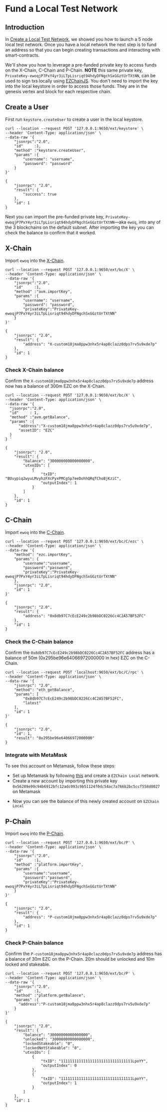 # Fund a Local Test Network

## Introduction

In [Create a Local Test Network](create-a-local-test-network.md), we showed you how to launch a 5 node local test network. Once you have a local network the next step is to fund an address so that you can begin creating transactions and interacting with smart-contracts.

We'll show you how to leverage a pre-funded private key to access funds on the X-Chain, C-Chain and P-Chain. **NOTE** this same private key, `PrivateKey-ewoqjP7PxY4yr3iLTpLisriqt94hdyDFNgchSxGGztUrTXtNN`, can be used to sign txs locally using [EZChainJS](../../tools/ezchainjs/README.md). You don't need to import the key into the local keystore in order to access those funds. They are in the genesis vertex and block for each respective chain.

## Create a User

First run `keystore.createUser` to create a user in the local keystore.

```text
curl --location --request POST '127.0.0.1:9650/ext/keystore' \
--header 'Content-Type: application/json' \
--data-raw '{
    "jsonrpc":"2.0",
    "id"     :1,
    "method" :"keystore.createUser",
    "params" :{
        "username": "username",
        "password": "password"
    }
}'

{
    "jsonrpc": "2.0",
    "result": {
        "success": true
    },
    "id": 1
}
```

Next you can import the pre-funded private key, `PrivateKey-ewoqjP7PxY4yr3iLTpLisriqt94hdyDFNgchSxGGztUrTXtNN`—aka `ewoq`, into any of the 3 blockchains on the default subnet. After importing the key you can check the balance to confirm that it worked.

## X-Chain

Import `ewoq` into the [X-Chain](../../ezcgo-apis/x-chain.mdx).

```text
curl --location --request POST '127.0.0.1:9650/ext/bc/X' \
--header 'Content-Type: application/json' \
--data-raw '{
    "jsonrpc":"2.0",
    "id"     :1,
    "method" :"avm.importKey",
    "params" :{
        "username": "username",
        "password": "password",
        "privateKey":"PrivateKey-ewoqjP7PxY4yr3iLTpLisriqt94hdyDFNgchSxGGztUrTXtNN"
    }
}'

{
    "jsonrpc": "2.0",
    "result": {
        "address": "X-custom18jma8ppw3nhx5r4ap8clazz0dps7rv5u9xde7p"
    },
    "id": 1
}
```

### Check X-Chain balance

Confirm the `X-custom18jma8ppw3nhx5r4ap8clazz0dps7rv5u9xde7p` address now has a balance of 300m EZC on the X-Chain.

```text
curl --location --request POST '127.0.0.1:9650/ext/bc/X' \
--header 'Content-Type: application/json' \
--data-raw '{
  "jsonrpc":"2.0",
  "id"     : 1,
  "method" :"avm.getBalance",
  "params" :{
      "address":"X-custom18jma8ppw3nhx5r4ap8clazz0dps7rv5u9xde7p",
      "assetID": "EZC"
  }
} '

{
    "jsonrpc": "2.0",
    "result": {
        "balance": "300000000000000000",
        "utxoIDs": [
            {
                "txID": "BUuypiq2wyuLMvyhzFXcPyxPMCgSp7eeDohhQRqTChoBjKziC",
                "outputIndex": 1
            }
        ]
    },
    "id": 1
}
```

## C-Chain

Import `ewoq` into the [C-Chain](../../ezcgo-apis/c-chain.md).

```text
curl --location --request POST '127.0.0.1:9650/ext/bc/C/ezc' \
--header 'Content-Type: application/json' \
--data-raw '{
    "method": "ezc.importKey",
    "params": {
        "username":"username",
        "password":"password",
        "privateKey":"PrivateKey-ewoqjP7PxY4yr3iLTpLisriqt94hdyDFNgchSxGGztUrTXtNN"
    },
    "jsonrpc": "2.0",
    "id": 1
}'

{
    "jsonrpc": "2.0",
    "result": {
        "address": "0x8db97C7cEcE249c2b98bDC0226Cc4C2A57BF52FC"
    },
    "id": 1
}
```

### Check the C-Chain balance

Confirm the `0x8db97C7cEcE249c2b98bDC0226Cc4C2A57BF52FC` address has a balance of 50m (0x295be96e64066972000000 in hex) EZC on the C-Chain.

```text
curl --location --request POST 'localhost:9650/ext/bc/C/rpc' \
--header 'Content-Type: application/json' \
--data-raw '{
    "jsonrpc": "2.0",
    "method": "eth_getBalance",
    "params": [
        "0x8db97C7cEcE249c2b98bDC0226Cc4C2A57BF52FC",
        "latest"
    ],
    "id": 1
}'

{
    "jsonrpc": "2.0",
    "id": 1,
    "result": "0x295be96e64066972000000"
}
```

### Integrate with MetaMask

To see this account on Metamask, follow these steps:

* Set up Metamask by following [this](../smart-contracts/deploy-a-smart-contract-on-ezchain-using-remix-and-metamask.md#local-testnet-ezcsh-settings-ezcsh-tutorial) and create a `EZChain Local` network.
* Create a new account by importing this private key `0x56289e99c94b6912bfc12adc093c9b51124f0dc54ac7a766b2bc5ccf558d8027` on Metamask

<!-- !["Metamask import account"](/img/Metamask-Import-Account.png) -->

* Now you can see the balance of this newly created account on `EZChain Local`

<!-- !["Local pre-funded account"](/img/local-pre-funded-account.png) -->

## P-Chain

Import `ewoq` into the [P-Chain](../../ezcgo-apis/p-chain.md).

```text
curl --location --request POST '127.0.0.1:9650/ext/bc/P' \
--header 'Content-Type: application/json' \
--data-raw '{
    "jsonrpc":"2.0",
    "id"     :1,
    "method" :"platform.importKey",
    "params" :{
        "username":"username",
        "password":"password",
        "privateKey":"PrivateKey-ewoqjP7PxY4yr3iLTpLisriqt94hdyDFNgchSxGGztUrTXtNN"
    }
}'

{
    "jsonrpc": "2.0",
    "result": {
        "address": "P-custom18jma8ppw3nhx5r4ap8clazz0dps7rv5u9xde7p"
    },
    "id": 1
}
```

### Check P-Chain balance

Confirm the `P-custom18jma8ppw3nhx5r4ap8clazz0dps7rv5u9xde7p` address has a balance of 30m EZC on the P-Chain. 20m should be unlocked and 10m locked and stakeable.

```text
curl --location --request POST '127.0.0.1:9650/ext/bc/P' \
--header 'Content-Type: application/json' \
--data-raw '{
    "jsonrpc":"2.0",
    "id"     :1,
    "method" :"platform.getBalance",
    "params" :{
      "address":"P-custom18jma8ppw3nhx5r4ap8clazz0dps7rv5u9xde7p"    
    }
}'

{
    "jsonrpc": "2.0",
    "result": {
        "balance": "30000000000000000",
        "unlocked": "30000000000000000",
        "lockedStakeable": "0",
        "lockedNotStakeable": "0",
        "utxoIDs": [
            {
                "txID": "11111111111111111111111111111111LpoYY",
                "outputIndex": 0
            },
            {
                "txID": "11111111111111111111111111111111LpoYY",
                "outputIndex": 1
            }
        ]
    },
    "id": 1
}
```

